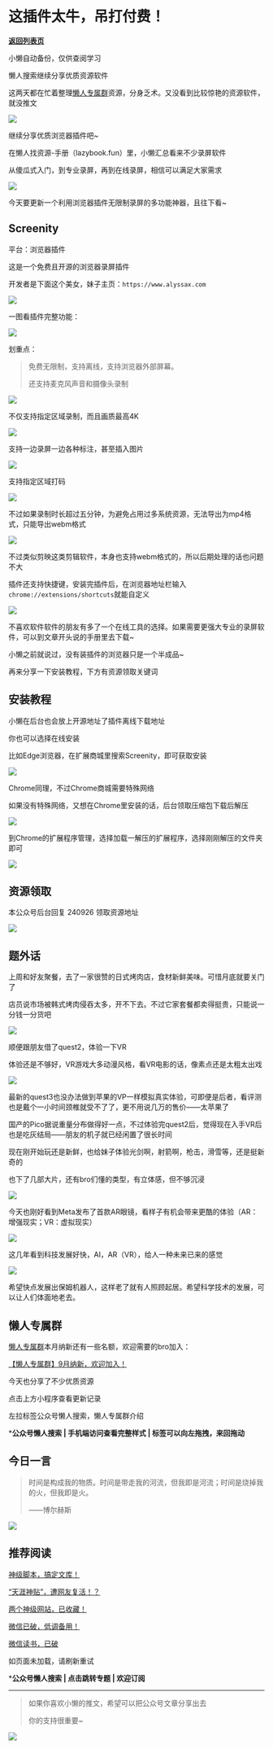 # 这插件太牛，吊打付费！

[**返回列表页**](/gzh/懒人搜索)

小懒自动备份，仅供查阅学习

懒人搜索继续分享优质资源软件

这两天都在忙着整理[懒人专属群](https://mp.weixin.qq.com/s?__biz=MzkwNjE5NDYzOQ==&mid=2247493087&idx=1&sn=e147d983c4441e296ee9b0ae0cdf5716&scene=21#wechat_redirect)资源，分身乏术。又没看到比较惊艳的资源软件，就没推文

![](https://mmbiz.qpic.cn/sz_mmbiz_png/BXJXNRRKQNJsz63cfklUia8jpvia2WCF5CChSaJTbagddbfEOv4lUhaJJuZ1DwET6L8nyECznicEkBzQeT0fmgTEA/640?wx_fmt=other&from;=appmsg&tp;=webp&wxfrom;=5&wx;_lazy=1&wx;_co=1)

继续分享优质浏览器插件吧~

在懒人找资源-手册（lazybook.fun）里，小懒汇总看来不少录屏软件

从傻瓜式入门，到专业录屏，再到在线录屏，相信可以满足大家需求

![](https://mmbiz.qpic.cn/sz_mmbiz_png/BXJXNRRKQNLqibtbF11dftxkj51tAAPFenHdkgQRYPibibfROrLY4DTwoua73PbQA60dablPbqy6lV1odL96YCAaA/640?wx_fmt=png&from;=appmsg)

今天要更新一个利用浏览器插件无限制录屏的多功能神器，且往下看~

## Screenity

平台：浏览器插件

这是一个免费且开源的浏览器录屏插件

开发者是下面这个美女，妹子主页：`https://www.alyssax.com`

![](https://mmbiz.qpic.cn/mmbiz_png/ncicWtGoBHtJCdkPqEk0iacn84orhz8HSNnGZ8ECpaCuBu5aReUexaGzs1StsNlP5UTKJwRS6ibrDmQLtcFY3azcQ/640?wx_fmt=other&from;=appmsg&tp;=webp&wxfrom;=5&wx;_lazy=1&wx;_co=1)

一图看插件完整功能：

![](https://mmbiz.qpic.cn/mmbiz_png/ncicWtGoBHtLwn9K55Xl72tLEoTl2CUQvGcNROB32eTF2KrIddnF8Bic6ZUxE68xsfk6FAs7AwejV8n1kaJfQxoA/640?wx_fmt=other&from;=appmsg&tp;=webp&wxfrom;=5&wx;_lazy=1&wx;_co=1)

划重点：

> 免费无限制，支持离线，支持浏览器外部屏幕。
>
> 还支持麦克风声音和摄像头录制

![](https://mmbiz.qpic.cn/mmbiz_png/ncicWtGoBHtJCdkPqEk0iacn84orhz8HSNzicSdbwnuSpCDFzwmekn1MDySTN6VFDDlTt33bksmSSkaAdFkhnTbpg/640?wx_fmt=other&from;=appmsg&tp;=webp&wxfrom;=5&wx;_lazy=1&wx;_co=1)

不仅支持指定区域录制，而且画质最高4K

![](https://mmbiz.qpic.cn/mmbiz_png/ncicWtGoBHtJCdkPqEk0iacn84orhz8HSN1g0AgKSn7PKBhGFQicGGWP5hwt4xkns6iaFePzdhusGkJycycpXBS7KA/640?wx_fmt=other&from;=appmsg&tp;=webp&wxfrom;=5&wx;_lazy=1&wx;_co=1)

支持一边录屏一边各种标注，甚至插入图片

![](https://mmbiz.qpic.cn/mmbiz_png/ncicWtGoBHtJCdkPqEk0iacn84orhz8HSNg6JMARw6hXXPrkmpqB9R1TGbia60y0n8I6iaTuyKQsHg5eZvt6m6lUAw/640?wx_fmt=other&from;=appmsg&tp;=webp&wxfrom;=5&wx;_lazy=1&wx;_co=1)

支持指定区域打码

![](https://mmbiz.qpic.cn/mmbiz_gif/ncicWtGoBHtLwn9K55Xl72tLEoTl2CUQvWABnbpeBficsDdmALEJd64PPHHvtOVPCqqz3mC2z6BlXLElL7zJMJJA/640?wx_fmt=gif&from;=appmsg&tp;=webp&wxfrom;=5&wx;_lazy=1)

不过如果录制时长超过五分钟，为避免占用过多系统资源，无法导出为mp4格式，只能导出webm格式

![](https://mmbiz.qpic.cn/mmbiz_png/ncicWtGoBHtJCdkPqEk0iacn84orhz8HSNgCotzCEbGxsSHIpov2PD3W9EZDJGicksHKNiarzD2GMTc9dNtNoC4Glg/640?wx_fmt=other&from;=appmsg&tp;=webp&wxfrom;=5&wx;_lazy=1&wx;_co=1)

不过类似剪映这类剪辑软件，本身也支持webm格式的，所以后期处理的话也问题不大

插件还支持快捷键，安装完插件后，在浏览器地址栏输入 ` chrome://extensions/shortcuts`就能自定义

![](https://mmbiz.qpic.cn/mmbiz_png/ncicWtGoBHtLwn9K55Xl72tLEoTl2CUQvJibX8MDHGx33piaXatJgxo8ZS5YRKyyC0QUtFOR0ibaFb7CyPr3OUDic5A/640?wx_fmt=other&from;=appmsg&tp;=webp&wxfrom;=5&wx;_lazy=1&wx;_co=1)

不喜欢软件软件的朋友有多了一个在线工具的选择。如果需要更强大专业的录屏软件，可以到文章开头说的手册里去下载~

小懒之前就说过，没有装插件的浏览器只是一个半成品~

再来分享一下安装教程，下方有资源领取关键词

## 安装教程

小懒在后台也会放上开源地址了插件离线下载地址

你也可以选择在线安装

比如Edge浏览器，在扩展商城里搜索Screenity，即可获取安装

![](https://mmbiz.qpic.cn/sz_mmbiz_png/BXJXNRRKQNLqibtbF11dftxkj51tAAPFeHDHkZBEuB7O8o6aAs2YvNdwfUh51mcWPbEIzWmgZ2icpL3MM4utNAfg/640?wx_fmt=png&from;=appmsg)

Chrome同理，不过Chrome商城需要特殊网络

如果没有特殊网络，又想在Chrome里安装的话，后台领取压缩包下载后解压

![](https://mmbiz.qpic.cn/sz_mmbiz_png/BXJXNRRKQNLqibtbF11dftxkj51tAAPFe9J6tWHfILiaLp23up9GbmW68CVHia24yaAczuXwxFxbaTicaquERzZGeQ/640?wx_fmt=png&from;=appmsg)

到Chrome的扩展程序管理，选择加载一解压的扩展程序，选择刚刚解压的文件夹即可

![](https://mmbiz.qpic.cn/sz_mmbiz_png/BXJXNRRKQNLqibtbF11dftxkj51tAAPFeLxEbK20241F24fKIacxKC881E6yZlnIT8nh3e1SWPFic4HKCwCia9XPA/640?wx_fmt=png&from;=appmsg)

## 资源领取

本公众号后台回复 240926 领取资源地址

![](https://mmbiz.qpic.cn/sz_mmbiz_png/BXJXNRRKQNLUDREWLEiaz4atNIu5GsH65E1SdqC8k1gMylFg91guwoqWCY4QcABnbsh9RIz8Un8iaGSr9OPfQhXA/640?wx_fmt=png&wxfrom;=5&wx;_lazy=1&wx;_co=1)

## 题外话

上周和好友聚餐，去了一家很赞的日式烤肉店，食材新鲜美味。可惜月底就要关门了

店员说市场被韩式烤肉侵吞太多，开不下去。不过它家套餐都卖得挺贵，只能说一分钱一分货吧

![](https://mmbiz.qpic.cn/sz_mmbiz_jpg/BXJXNRRKQNLqibtbF11dftxkj51tAAPFegiabNz6F4cIHIwhNEiar68opzp5Lon4tdicn7L6R8zQ1EM4BmS60ckoibA/640?wx_fmt=jpeg&from;=appmsg)

顺便跟朋友借了quest2，体验一下VR

体验还是不够好，VR游戏大多动漫风格，看VR电影的话，像素点还是太粗太出戏

![](https://mmbiz.qpic.cn/sz_mmbiz_gif/BXJXNRRKQNLqibtbF11dftxkj51tAAPFeaIxVjiaUKkPe3pQnlUk9J2tGK3ZVO5n6q19aGmob8jRk1UQAPpk0TcA/640?wx_fmt=gif&from;=appmsg)

  

最新的quest3也没办法做到苹果的VP一样模拟真实体验，可即便是后者，看评测也是戴个一小时间颈椎就受不了了，更不用说几万的售价——太苹果了  

国产的Pico据说重量分布做得好一点，不过体验完quest2后，觉得现在入手VR后也是吃灰结局——朋友的机子就已经闲置了很长时间

现在刚开始玩还是新鲜，也给妹子体验光剑啊，射箭啊，枪击，滑雪等，还是挺新奇的

也下了几部大片，还有bro们懂的类型，有立体感，但不够沉浸

![](https://mmbiz.qpic.cn/sz_mmbiz_gif/BXJXNRRKQNLqibtbF11dftxkj51tAAPFeRjdaX0fAk3MVmahA8A7cRFQsTqm3xgjjmrQCrakYoSTIHjKfFZqljQ/640?wx_fmt=gif&from;=appmsg)

今天也刚好看到Meta发布了首款AR眼镜，看样子有机会带来更酷的体验（AR：增强现实；VR：虚拟现实）

![](https://mmbiz.qpic.cn/sz_mmbiz_png/BXJXNRRKQNLqibtbF11dftxkj51tAAPFeKkZWHTbq9jwkOJQhqpMMWD9rAibiagtxjbmYrjcRzpg9OCNMjLAliauBA/640?wx_fmt=png&from;=appmsg)

这几年看到科技发展好快，AI，AR（VR），给人一种未来已来的感觉

![](https://mmbiz.qpic.cn/mmbiz_gif/dyDu14T9ZVAyWI4ZVxxzydtgG0HMmgufl1HRSickERUbXcfWF97zynH1WkNPqTSWsLEfyPRLATrrhmqGLiaxh86Q/640?wx_fmt=gif&from;=appmsg&tp;=webp&wxfrom;=5&wx;_lazy=1)

希望快点发展出保姆机器人，这样老了就有人照顾起居。希望科学技术的发展，可以让人们体面地老去。

## 懒人专属群

[懒人专属群](https://mp.weixin.qq.com/s?__biz=MzkwNjE5NDYzOQ==&mid=2247493087&idx=1&sn=e147d983c4441e296ee9b0ae0cdf5716&scene=21#wechat_redirect)本月纳新还有一些名额，欢迎需要的bro加入：

[【懒人专属群】9月纳新，欢迎加入！](https://mp.weixin.qq.com/s?__biz=MzkwNjE5NDYzOQ==&mid=2247492884&idx=1&sn=9d3d33b3a686b90db01a5202ab542a42&chksm=c0ee9eb4f79917a2cbb819ccab138860c13abb684389c4f82abca782626eafec0bc99d727f3c&token=681393865&lang=zh_CN&scene=21#wechat_redirect)

今天也分享了不少优质资源

点击上方小程序查看更新记录

  

左拉标签公众号懒人搜索，懒人专属群介绍[](https://mp.weixin.qq.com/s?__biz=MzkwNjE5NDYzOQ==&mid=2247491573&idx=1&sn=3c9c9f3777d422cd32399f1a23afc7e2&scene=21#wechat_redirect)

 ***公众号懒人搜索 | 手机端访问查看完整样式 | 标签可以向左拖拽，来回拖动**

##  今日一言

> 时间是构成我的物质。时间是带走我的河流，但我即是河流；时间是烧掉我的火，但我即是火。
>
> ——博尔赫斯

![](https://mmbiz.qpic.cn/sz_mmbiz_jpg/BXJXNRRKQNLqibtbF11dftxkj51tAAPFel3UnrFk0ibmaR9JeibuUZmkwdZogutqlKs8TFIqgic0aKs0thEzJia2Ffw/640?wx_fmt=jpeg&from;=appmsg)

## 推荐阅读

[神级脚本，搞定文库！](https://mp.weixin.qq.com/s?__biz=MzkwNjE5NDYzOQ==&mid=2247493204&idx=1&sn=58a35170fd9230b7b1dffeb242fb427d&chksm=c0ee9df4f79914e24b50c46ea3e2c685696decbc8fb8f98f0ebfb13e18bd5e9833cffb27a2a2&token=2080726279&lang=zh_CN&scene=21#wechat_redirect)

[“天涯神贴”，遭网友复活！？](https://mp.weixin.qq.com/s?__biz=MzkwNjE5NDYzOQ==&mid=2247493177&idx=1&sn=9644406a13dfa4df6ed61b9d96c61e1f&chksm=c0ee9d99f799148fa3dbe8c189785d403f1615d3d720984e1f5dd3314ea079a9204fccdd098a&token=927539873&lang=zh_CN&scene=21#wechat_redirect)

[两个神级网站，已收藏！](https://mp.weixin.qq.com/s?__biz=MzkwNjE5NDYzOQ==&mid=2247493160&idx=1&sn=e2768c5c5cdbe5884247a0bca8853634&chksm=c0ee9d88f799149e9be00e69d16b04d473dbf1bfcf00bc43743d550823f9c4d98a1bf6388364&token=114119288&lang=zh_CN&scene=21#wechat_redirect)

[微信已破，低调备用！](https://mp.weixin.qq.com/s?__biz=MzkwNjE5NDYzOQ==&mid=2247493121&idx=1&sn=bb85724169cc62c75bcd5b0ee537077b&chksm=c0ee9da1f79914b7f0e85f6aa3fca4c8f7457f8d37abdbe5aa727fc6367103a09e0e7a55f997&token=1479071278&lang=zh_CN&scene=21#wechat_redirect)

[微信读书，已破](https://mp.weixin.qq.com/s?__biz=MzkwNjE5NDYzOQ==&mid=2247493054&idx=1&sn=1d828528ad152388d83540e390c3477a&chksm=c0ee9e1ef7991708859086ba0e48021b355d692a0ff63a6849ac255133e3281fa4bcb2b2ddb3&token=595275552&lang=zh_CN&scene=21#wechat_redirect)

[](https://mp.weixin.qq.com/mp/appmsgalbum?__biz=MzkwNjE5NDYzOQ==&action=getalbum&album_id=3095199290177650691#wechat_redirect)[](https://mp.weixin.qq.com/mp/appmsgalbum?__biz=MzkwNjE5NDYzOQ==&action=getalbum&album_id=3184635951063531523#wechat_redirect)[](https://mp.weixin.qq.com/mp/appmsgalbum?__biz=MzkwNjE5NDYzOQ==&action=getalbum&album_id=3189384915092537344#wechat_redirect)[](https://mp.weixin.qq.com/mp/appmsgalbum?__biz=MzkwNjE5NDYzOQ==&action=getalbum&album_id=3095199290177650691#wechat_redirect)如页面未加载，请刷新重试

 ***公众号懒人搜索 | 点击跳转专题 | 欢迎订阅**

* * *

> 如果你喜欢小懒的推文，希望可以把公众号文章分享出去
>
> 你的支持很重要~

![](https://mmbiz.qpic.cn/sz_mmbiz_gif/BXJXNRRKQNJ6YdLcSex3A3fRP26rl1cS3HO7V1sQUXcdiakzhwpgs1FicmG6XVSr6w6VRhSpuiagjCk1UcMxSbSdg/640?wx_fmt=gif&from;=appmsg)

